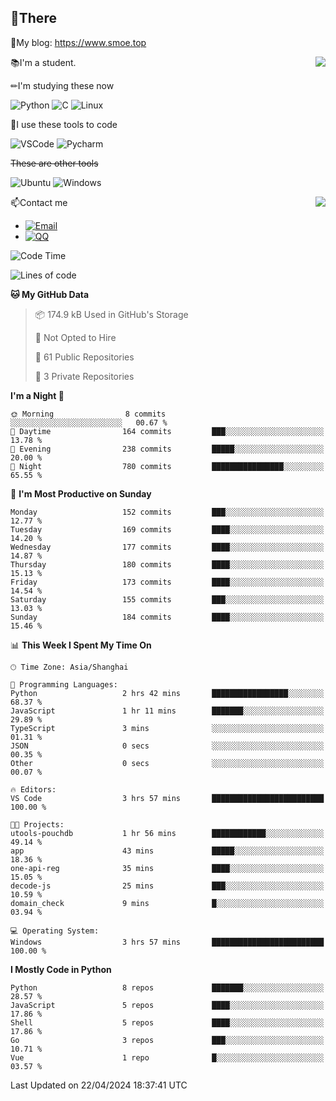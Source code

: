 
## 👏There

📰My blog: https://www.smoe.top

<img align="right" src="https://github-readme-stats.vercel.app/api/top-langs/?username=AkashiCoin"/>


📚I'm a student.

✏I'm studying these now

![Python](https://img.shields.io/badge/-Python-blue?style=flat-square&logo=Python&logoColor=fff)
![C](https://img.shields.io/badge/-C-585858?style=flat-square&logo=C&logoColor=fff)
![Linux](https://img.shields.io/badge/-Linux-black?style=flat-square&logo=Linux&logoColor=fff)

🔨I use these tools to code

![VSCode](https://img.shields.io/badge/-VSCode-blue?style=flat-square&logo=visualstudiocode&logoColor=fff)
![Pycharm](https://img.shields.io/badge/-Pycharm-green?style=flat-square&logo=pycharm&logoColor=fff)

 ~~These are other tools~~

![Ubuntu](https://img.shields.io/badge/-Ubuntu-orange?style=flat-square&logo=Ubuntu&logoColor=fff)
![Windows](https://img.shields.io/badge/-Windows-blue?style=flat-square&logo=Windows&logoColor=fff)

<img align="right" src="https://github-readme-stats.vercel.app/api?username=AkashiCoin" />


📫Contact me

* [![Email](https://img.shields.io/badge/Email-l1040186796@gmail.com-1?style=social&logoColor=fff)](mailto:l1040186796@gmail.com)
* [![QQ](https://img.shields.io/badge/QQ-1040186796-1?style=social&logoColor=fff)](tencent://AddContact/?fromId=45&fromSubId=1&subcmd=all&uin=1040186796&website=www.oicqzone.com)

<!--START_SECTION:waka-->
![Code Time](http://img.shields.io/badge/Code%20Time-1%2C149%20hrs%2043%20mins-blue)

![Lines of code](https://img.shields.io/badge/From%20Hello%20World%20I%27ve%20Written-269.4%20thousand%20lines%20of%20code-blue)

**🐱 My GitHub Data** 

> 📦 174.9 kB Used in GitHub's Storage 
 > 
> 🚫 Not Opted to Hire
 > 
> 📜 61 Public Repositories 
 > 
> 🔑 3 Private Repositories 
 > 
**I'm a Night 🦉** 

```text
🌞 Morning                8 commits           ░░░░░░░░░░░░░░░░░░░░░░░░░   00.67 % 
🌆 Daytime                164 commits         ███░░░░░░░░░░░░░░░░░░░░░░   13.78 % 
🌃 Evening                238 commits         █████░░░░░░░░░░░░░░░░░░░░   20.00 % 
🌙 Night                  780 commits         ████████████████░░░░░░░░░   65.55 % 
```
📅 **I'm Most Productive on Sunday** 

```text
Monday                   152 commits         ███░░░░░░░░░░░░░░░░░░░░░░   12.77 % 
Tuesday                  169 commits         ████░░░░░░░░░░░░░░░░░░░░░   14.20 % 
Wednesday                177 commits         ████░░░░░░░░░░░░░░░░░░░░░   14.87 % 
Thursday                 180 commits         ████░░░░░░░░░░░░░░░░░░░░░   15.13 % 
Friday                   173 commits         ████░░░░░░░░░░░░░░░░░░░░░   14.54 % 
Saturday                 155 commits         ███░░░░░░░░░░░░░░░░░░░░░░   13.03 % 
Sunday                   184 commits         ████░░░░░░░░░░░░░░░░░░░░░   15.46 % 
```


📊 **This Week I Spent My Time On** 

```text
🕑︎ Time Zone: Asia/Shanghai

💬 Programming Languages: 
Python                   2 hrs 42 mins       █████████████████░░░░░░░░   68.37 % 
JavaScript               1 hr 11 mins        ███████░░░░░░░░░░░░░░░░░░   29.89 % 
TypeScript               3 mins              ░░░░░░░░░░░░░░░░░░░░░░░░░   01.31 % 
JSON                     0 secs              ░░░░░░░░░░░░░░░░░░░░░░░░░   00.35 % 
Other                    0 secs              ░░░░░░░░░░░░░░░░░░░░░░░░░   00.07 % 

🔥 Editors: 
VS Code                  3 hrs 57 mins       █████████████████████████   100.00 % 

🐱‍💻 Projects: 
utools-pouchdb           1 hr 56 mins        ████████████░░░░░░░░░░░░░   49.14 % 
app                      43 mins             █████░░░░░░░░░░░░░░░░░░░░   18.36 % 
one-api-reg              35 mins             ████░░░░░░░░░░░░░░░░░░░░░   15.05 % 
decode-js                25 mins             ███░░░░░░░░░░░░░░░░░░░░░░   10.59 % 
domain_check             9 mins              █░░░░░░░░░░░░░░░░░░░░░░░░   03.94 % 

💻 Operating System: 
Windows                  3 hrs 57 mins       █████████████████████████   100.00 % 
```

**I Mostly Code in Python** 

```text
Python                   8 repos             ███████░░░░░░░░░░░░░░░░░░   28.57 % 
JavaScript               5 repos             ████░░░░░░░░░░░░░░░░░░░░░   17.86 % 
Shell                    5 repos             ████░░░░░░░░░░░░░░░░░░░░░   17.86 % 
Go                       3 repos             ███░░░░░░░░░░░░░░░░░░░░░░   10.71 % 
Vue                      1 repo              █░░░░░░░░░░░░░░░░░░░░░░░░   03.57 % 
```




 Last Updated on 22/04/2024 18:37:41 UTC
<!--END_SECTION:waka-->
